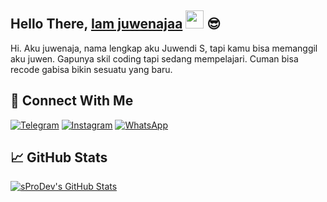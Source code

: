 ## Hello There, [Iam juwenajaa](https://instagram.com/juwendy_s) <img src="https://github.com/TheDudeThatCode/TheDudeThatCode/blob/master/Assets/Hi.gif" width="29px"> :sunglasses:


Hi. Aku juwenaja, nama lengkap aku Juwendi S, tapi kamu bisa memanggil aku juwen. Gapunya skil coding tapi sedang mempelajari. Cuman bisa recode gabisa bikin sesuatu yang baru.
<br>
## &#x1F919; Connect With Me
[![Telegram](https://img.shields.io/badge/Telegram-%230088cc.svg?&style=for-the-badge&logo=telegram&logoColor=white)](https://t.me/itsnothingnow)
[![Instagram](https://img.shields.io/badge/Instagram-E4405F?style=for-the-badge&logo=instagram&logoColor=white)](https://instagram.com/juwendy_s)
[![WhatsApp](https://img.shields.io/badge/WhatsApp-25D366?style=for-the-badge&logo=whatsapp&logoColor=white)](https://wa.me/6289635687240)
## &#x1f4c8; GitHub Stats

<a href="https://github.com/juwenaja">
  <img align="center" src="https://github-readme-stats.vercel.app/api?username=juwenaja&count_private=true&show_icons=true&hide_border=true&custom_title=My%20Github%20Stats&include_all_commits=true&hide=issues" alt="sProDev's GitHub Stats" />
</a>
